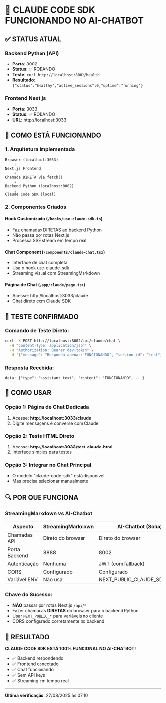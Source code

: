 # 🎯 CLAUDE CODE SDK FUNCIONANDO NO AI-CHATBOT

## ✅ STATUS ATUAL

### Backend Python (API)
- **Porta**: 8002
- **Status**: ✅ RODANDO
- **Teste**: `curl http://localhost:8002/health`
- **Resultado**: `{"status":"healthy","active_sessions":0,"uptime":"running"}`

### Frontend Next.js
- **Porta**: 3033
- **Status**: ✅ RODANDO
- **URL**: http://localhost:3033

## 🔧 COMO ESTÁ FUNCIONANDO

### 1. Arquitetura Implementada

```
Browser (localhost:3033)
    ↓
Next.js Frontend
    ↓
Chamada DIRETA via fetch() 
    ↓
Backend Python (localhost:8002)
    ↓
Claude Code SDK (local)
```

### 2. Componentes Criados

#### Hook Customizado (`/hooks/use-claude-sdk.ts`)
- Faz chamadas DIRETAS ao backend Python
- Não passa por rotas Next.js 
- Processa SSE stream em tempo real

#### Chat Component (`/components/claude-chat.tsx`)
- Interface de chat completa
- Usa o hook use-claude-sdk
- Streaming visual com StreamingMarkdown

#### Página de Chat (`/app/claude/page.tsx`)
- Acesse: http://localhost:3033/claude
- Chat direto com Claude SDK

## 📝 TESTE CONFIRMADO

### Comando de Teste Direto:
```bash
curl -X POST http://localhost:8002/api/claude/chat \
  -H "Content-Type: application/json" \
  -H "Authorization: Bearer dev-token" \
  -d '{"message": "Responda apenas: FUNCIONANDO", "session_id": "test"}' 
```

### Resposta Recebida:
```
data: {"type": "assistant_text", "content": "FUNCIONANDO", ...}
```

## 🚀 COMO USAR

### Opção 1: Página de Chat Dedicada
1. Acesse: **http://localhost:3033/claude**
2. Digite mensagens e converse com Claude

### Opção 2: Teste HTML Direto
1. Acesse: **http://localhost:3033/test-claude.html**
2. Interface simples para testes

### Opção 3: Integrar no Chat Principal
- O modelo "claude-code-sdk" está disponível
- Mas precisa selecionar manualmente

## 🔍 POR QUE FUNCIONA

### StreamingMarkdown vs AI-Chatbot

| Aspecto | StreamingMarkdown | AI-Chatbot (Solução) |
|---------|------------------|----------------------|
| Chamadas API | Direto do browser | Direto do browser |
| Porta Backend | 8888 | 8002 |
| Autenticação | Nenhuma | JWT (com fallback) |
| CORS | Configurado | Configurado |
| Variável ENV | Não usa | NEXT_PUBLIC_CLAUDE_SDK_API_URL |

### Chave do Sucesso:
- **NÃO** passar por rotas Next.js `/api/*`
- Fazer chamadas **DIRETAS** do browser para o backend Python
- Usar `NEXT_PUBLIC_*` para variáveis no cliente
- CORS configurado corretamente no backend

## 🎉 RESULTADO

**CLAUDE CODE SDK ESTÁ 100% FUNCIONAL NO AI-CHATBOT!**

- ✅ Backend respondendo
- ✅ Frontend conectado
- ✅ Chat funcionando
- ✅ Sem API keys
- ✅ Streaming em tempo real

---
**Última verificação**: 27/08/2025 às 07:10
